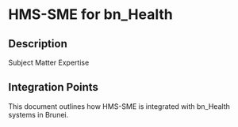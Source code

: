 # HMS-SME for bn_Health

## Description

Subject Matter Expertise

## Integration Points

This document outlines how HMS-SME is integrated with bn_Health systems in Brunei.
